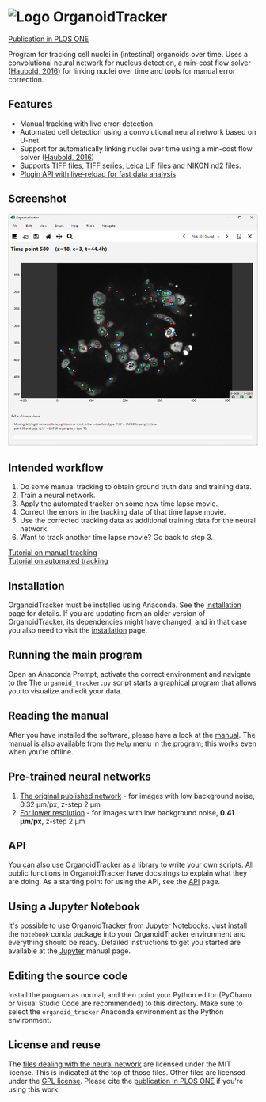 ![Logo](manuals/images/logo.png) OrganoidTracker
================================================

[Publication in PLOS ONE]

Program for tracking cell nuclei in (intestinal) organoids over time. Uses a convolutional neural network for nucleus detection, a min-cost flow solver ([Haubold, 2016]) for linking nuclei over time and tools for manual error correction.


Features
--------

* Manual tracking with live error-detection.
* Automated cell detection using a convolutional neural network based on U-net.
* Support for automatically linking nuclei over time using a min-cost flow solver ([Haubold, 2016])
* Supports [TIFF files, TIFF series, Leica LIF files and NIKON nd2 files](manuals/IMAGE_FORMATS.md).
* [Plugin API with live-reload for fast data analysis](manuals/PLUGIN_TUTORIAL.md)


Screenshot
----------

![Screenshot of the program](manuals/images/screenshot.png)


Intended workflow
-----------------
1. Do some manual tracking to obtain ground truth data and training data.
2. Train a neural network.
3. Apply the automated tracker on some new time lapse movie.
4. Correct the errors in the tracking data of that time lapse movie.
5. Use the corrected tracking data as additional training data for the neural network.
6. Want to track another time lapse movie? Go back to step 3.

[Tutorial on manual tracking](manuals/MANUAL_TRACKING.md)  
[Tutorial on automated tracking](manuals/AUTOMATIC_TRACKING.md)


Installation
------------
OrganoidTracker must be installed using Anaconda. See the [installation] page for details. If you are updating from an older version of OrganoidTracker, its dependencies might have changed, and in that case you also need to visit the [installation] page.


Running the main program
------------------------
Open an Anaconda Prompt, activate the correct environment and navigate to the 
The `organoid_tracker.py` script starts a graphical program that allows you to visualize and edit your data.


Reading the manual
------------------
After you have installed the software, please have a look at the [manual]. The manual is also available from the `Help` menu in the program; this works even when you're offline.

Pre-trained neural networks
---------------------------
1. [The original published network](https://doi.org/10.17026/dans-274-a78v) - for images with low background noise, 0.32 μm/px, z-step 2 μm
2. [For lower resolution](https://drive.google.com/file/d/1WVGWlR7aHD2w8MWgrGp755MZR6FLPL8V/view?usp=sharing) - for images with low background noise, **0.41 μm/px**, z-step 2 μm

API
---
You can also use OrganoidTracker as a library to write your own scripts. All public functions in OrganoidTracker have docstrings to explain what they are doing. As a starting point for using the API, see the [API] page.

Using a Jupyter Notebook
------------------------
It's possible to use OrganoidTracker from Jupyter Notebooks. Just install the `notebook` conda package into your OrganoidTracker environment and everything should be ready. Detailed instructions to get you started are available at the [Jupyter] manual page.


Editing the source code
-----------------------
Install the program as normal, and then point your Python editor (PyCharm or Visual Studio Code are recommended) to this directory. Make sure to select the `organoid_tracker` Anaconda environment as the Python environment.


License and reuse
-----------------
The [files dealing with the neural network](organoid_tracker/neural_network/position_detection_cnn) are licensed under the MIT license. This is indicated at the top of those files. Other files are licensed under the [GPL license](LICENSE.txt). Please cite the [publication in PLOS ONE] if you're using this work.


[API]: manuals/API.md
[installation]: manuals/INSTALLATION.md
[manual]: manuals/INDEX.md
[Jupyter]: manuals/JUPYTER_NOTEBOOK.md
[Publication in PLOS ONE]: https://doi.org/10.1371/journal.pone.0240802
[Haubold, 2016]: https://doi.org/10.1007/978-3-319-46478-7_35
